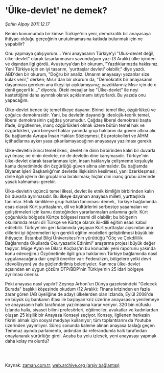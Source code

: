 # 'Ülke-devlet' ne demek?

*Şahin Alpay 2011.12.17*

<td class="columnist-detail">
<p>Benim konumumda bir kimse Türkiye'nin yeni, demokratik bir anayasaya ihtiyacı olduğu gerçeğinin unutulmamasına katkıda bulunmak için ne yapabilir?</p>
<p>
<div id="haberMetinDiv">
<p>Onu yapmaya çalışıyorum... Yeni anayasanın Türkiye'yi "Ulus-devlet değil, ülke-devlet" olarak tasarlanmasını savunduğum yazı (3 Aralık) ülke içinden ve dışından ilgi gördü. Avusturya'dan bir okurum, "Yazdıklarınızda haklısınız. Yeni Türkiye için en iyi tasarım, 'yurttaşlar devleti' olabilir," diye yazdı. ABD'den bir okurum, "Doğru bir analiz. Umarım anayasayı yazanlar size kulak verir," derken; Mısır'dan bir okurum da, "Demokratik bir anayasanın dayanması gereken ana ilkeyi iyi açıklamışsınız; yazdıklarınız Mısır için de o denli geçerli ki..." diyordu. Öteki mesajlar ise "Ülke-devlet" ile neyi kastettiğimi daha ayrıntılı olarak açıklamamı istiyorlardı. Bu yazıda onu yapacağım.
<p> Ülke-devlet bence üç temel ilkeye dayanır. Birinci temel ilke, özgürlükçü ve çoğulcu demokrasidir. Yani, bu devletin dayandığı ideolojik-teorik temel, liberal demokrasinin çağdaş yorumudur. Çağdaş liberal demokrasi başta ifade, örgütlenme, inanç özgürlükleri olmak üzere bütün temel hak ve özgürlükleri, yani bireysel haklar yanında grup haklarını da güven altına alır. Bu bağlamda Avrupa İnsan Hakları Sözleşmesi, Ek protokolleri ve AİHM içtihadlarına aykırı yasa çıkarılamayacağının anayasaya yazılması gerekir.
<p> Ülke-devletin ikinci temel ilkesi, devlet ile dinin birbirinden kalın bir duvarla ayrılması; ne dinin devlete, ne de devletin dine karışmasıdır. Türkiye'nin ülke-devlet olarak tasarlanması için, insan haklarıyla çelişmeme koşuluyla kamu denetiminde din özgürlüğü güven altına alınmalıdır. Bu bağlamda Diyanet İşleri Başkanlığı'nın devletle ilişkisinin kesilmesi, yani özerkleşmesi; dinle ilgili işlerin din gruplarına bırakılması; hiçbir dini inanç grubu üzerinde yasak kalmaması gerekir.
<p> Ülke-devletin üçüncü temel ilkesi, devlet ile etnik kimliğin birbirinden kalın bir duvarla ayrılmasıdır. Bu ilkeye dayanan anayasa milleti, yurttaşlıkla tanımlar. Etnik kimliklere grup hakları tanınması demek, Türkiye bağlamında esas olarak Kürt yurttaşların, dil ve kültürlerini serbestçe yaşamaları ve geliştirmeleri için kamu desteğinden yararlanmaları anlamına gelir. Kürt çoğunluklu bölgede Kürtçe bölgesel resmi dil olabilir; bu bölgenin okullarında resmi dil Türkçe ve Kürtçe olarak iki-dilli eğitim esası kabul edilebilir. Türkiye'nin geri kalanında yaşayan Kürt yurttaşlar açısından ana dillerini iyi öğrenmeleri için gerekli eğitim modelleri geliştirilmesi büyük bir ihtiyaçtır. (İstanbul Bilgi Üniversitesi'nin yürüttüğü "Göç ve Çokdillilik Bağlamında Okullarda Okuryazarlık Edinimi" araştırma projesi büyük değer taşıyor. Müge Ayan ve Dilara Koçbaş'ın bu konudaki yeni raporunu yakında konu edeceğim.) Özyönetimle ilgili grup haklarının Türkiye bağlamında nasıl uygulanacağına dair çeşitli öneriler var: Federalizm, bölgelere yetki devri (devolüsyon) ya da güçlendirilmiş belediyeler. Kanımca ülke-devlet açısından en uygun çözüm DTP/BDP'nin Türkiye'nin 25 idari bölgeye ayrılması önerisi.
<p> Peki anayasa nasıl yapılır? Zeynep Arhon'un Dünya gazetesindeki "Gelecek Burada" başlıklı köşesinde okudum (12 Aralık): Finans krizinden en fazla zarar gören (AB üyeliğine de aday) ülkelerden olan İzlanda, Eylül 2008'de en büyük üç bankanın iflası ile başlayan kriz üzerine anayasasını yenilemeye ve anayasanın halk tarafından yazılmasına karar veriyor. 320 bin nüfuslu İzlanda halkı, siyaset bilimi profesörleri, eğitimciler, avukatlar ve kadınlardan oluşan 25 kişilik bir Anayasa Konseyi seçiyor. Konsey, ilgilenen herkesin fikrini almak için sosyal medyayı kullanıyor; tüm toplantılarını da Youtube üzerinden yayımlıyor. Süreç sonunda kaleme alınan anayasa taslağı geçen Temmuz ayında parlamento, ardından da referandumla halk tarafından onaylanarak yürürlüğe girdi. Acaba bu yolu izlesek, yeni anayasayı yapmak daha kolay mı olurdu? </p></p></p></p></p></div>
</p>


<p><br>
		 </br></p></td>

Kaynak: [zaman.com.tr](http://zaman.com.tr/yazar.do?yazino=1216002), [web.archive.org (arşiv bağlantısı)](http://web.archive.org/web/20120111171216/http://www.zaman.com.tr:80/yazar.do?yazino=1216002)
